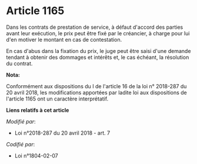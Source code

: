 # Article 1165

Dans les contrats de prestation de service, à défaut d'accord des parties avant leur exécution, le prix peut être fixé par le
créancier, à charge pour lui d'en motiver le montant en cas de contestation.

En cas d'abus dans la fixation du prix, le juge peut être saisi d'une demande tendant à obtenir des dommages et intérêts et,
le cas échéant, la résolution du contrat.

**Nota:**

Conformément aux dispositions du I de l'article 16 de la loi n° 2018-287 du 20 avril 2018, les modifications apportées par
ladite loi aux dispositions de l'article 1165 ont un caractère interprétatif.

**Liens relatifs à cet article**

_Modifié par_:

  - Loi n°2018-287 du 20 avril 2018 - art. 7

_Codifié par_:

  - Loi n°1804-02-07

